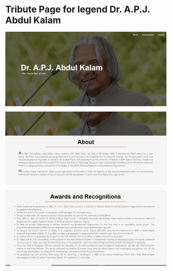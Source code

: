 # Tribute Page for legend Dr. A.P.J. Abdul Kalam

![screenshot](https://github.com/abhi11210646/css-projects/blob/master/TRIBUTEPAGE/assets/images/screenshots/a.PNG)

![screenshot](https://github.com/abhi11210646/css-projects/blob/master/TRIBUTEPAGE/assets/images/screenshots/b.PNG)

![screenshot](https://github.com/abhi11210646/css-projects/blob/master/TRIBUTEPAGE/assets/images/screenshots/c.PNG)